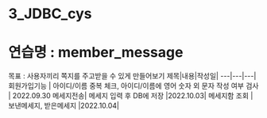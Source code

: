 # 3_JDBC_cys
# 연습명 : member_message
목표 : 사용자끼리 쪽지를 주고받을 수 있게 만들어보기 
제목|내용|작성일|
---|---|---|
회원가입기능 | 아이디/이름 중복 체크, 아이디/이름에 영어 숫자 외 문자 작성 여부 검사 | 2022.09.30
메세지전송| 메세지 입력 후 DB에 저장 |2022.10.03|
메세지함 조회 | 보낸메세지, 받은메세지  |2022.10.04|

